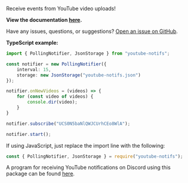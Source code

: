 Receive events from YouTube video uploads!

**View the documentation [here](https://github.com/J-295/npm-youtube-notifs/wiki).**

Have any issues, questions, or suggestions? [Open an issue on GitHub](https://github.com/J-295/npm-youtube-notifs/issues/new).

**TypeScript example:**
```ts
import { PollingNotifier, JsonStorage } from "youtube-notifs";

const notifier = new PollingNotifier({
    interval: 15,
    storage: new JsonStorage("youtube-notifs.json")
});

notifier.onNewVideos = (videos) => {
    for (const video of videos) {
        console.dir(video);
    }
}

notifier.subscribe("UCS0N5baNlQWJCUrhCEo8WlA");

notifier.start();
```

If using JavaScript, just replace the import line with the following:
```js
const { PollingNotifier, JsonStorage } = require("youtube-notifs");
```

A program for receiving YouTube notifications on Discord using this package can be found [here](https://github.com/J-295/youtube-webhook).
